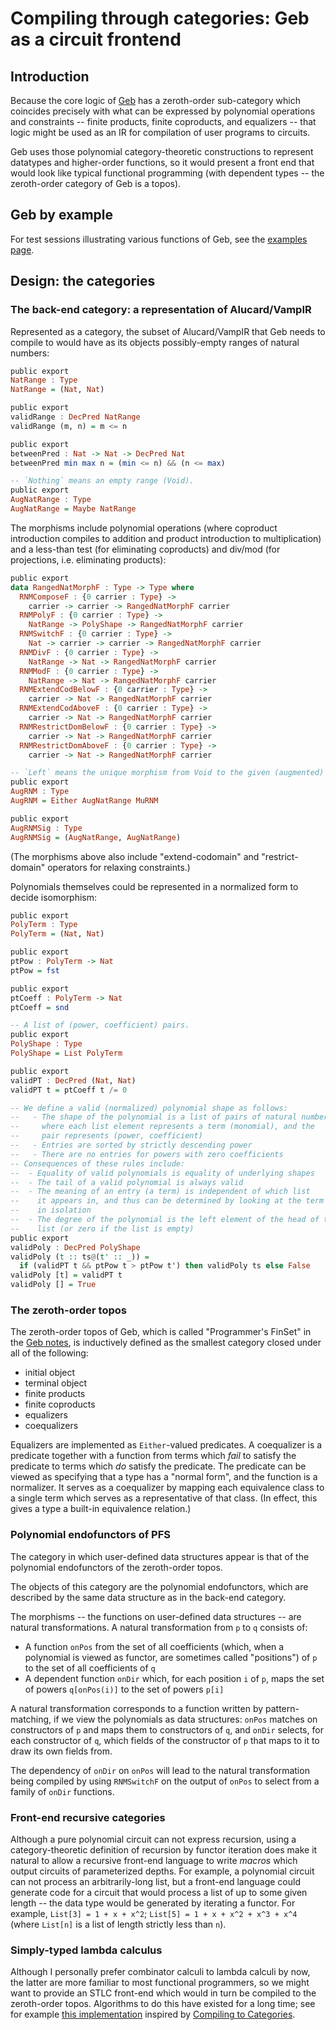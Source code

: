 # Compiling through categories: Geb as a circuit frontend

## Introduction

Because the core logic of [Geb](https://hackmd.io/wo_tUfBsQR6YsxQobNLRtQ?view)
has a zeroth-order sub-category which coincides precisely with what can be
expressed by polynomial operations and constraints -- finite products,
finite coproducts, and equalizers -- that logic might be used as an IR
for compilation of user programs to circuits.

Geb uses those polynomial category-theoretic constructions to represent
datatypes and higher-order functions, so it would present a front end
that would look like typical functional programming (with dependent
types -- the zeroth-order category of Geb is a topos).

## Geb by example

For test sessions illustrating various functions of Geb, see the
[examples page](./EXAMPLES.md).

## Design: the categories

### The back-end category: a representation of Alucard/VampIR

Represented as a category, the subset of Alucard/VampIR that Geb
needs to compile to would have as its objects possibly-empty
ranges of natural numbers:

```haskell
public export
NatRange : Type
NatRange = (Nat, Nat)

public export
validRange : DecPred NatRange
validRange (m, n) = m <= n

public export
betweenPred : Nat -> Nat -> DecPred Nat
betweenPred min max n = (min <= n) && (n <= max)

-- `Nothing` means an empty range (Void).
public export
AugNatRange : Type
AugNatRange = Maybe NatRange
```

The morphisms include polynomial operations (where coproduct
introduction compiles to addition and product introduction to
multiplication) and a less-than test (for eliminating coproducts)
and div/mod (for projections, i.e. eliminating products):

```haskell
public export
data RangedNatMorphF : Type -> Type where
  RNMComposeF : {0 carrier : Type} ->
    carrier -> carrier -> RangedNatMorphF carrier
  RNMPolyF : {0 carrier : Type} ->
    NatRange -> PolyShape -> RangedNatMorphF carrier
  RNMSwitchF : {0 carrier : Type} ->
    Nat -> carrier -> carrier -> RangedNatMorphF carrier
  RNMDivF : {0 carrier : Type} ->
    NatRange -> Nat -> RangedNatMorphF carrier
  RNMModF : {0 carrier : Type} ->
    NatRange -> Nat -> RangedNatMorphF carrier
  RNMExtendCodBelowF : {0 carrier : Type} ->
    carrier -> Nat -> RangedNatMorphF carrier
  RNMExtendCodAboveF : {0 carrier : Type} ->
    carrier -> Nat -> RangedNatMorphF carrier
  RNMRestrictDomBelowF : {0 carrier : Type} ->
    carrier -> Nat -> RangedNatMorphF carrier
  RNMRestrictDomAboveF : {0 carrier : Type} ->
    carrier -> Nat -> RangedNatMorphF carrier

-- `Left` means the unique morphism from Void to the given (augmented) range.
public export
AugRNM : Type
AugRNM = Either AugNatRange MuRNM

public export
AugRNMSig : Type
AugRNMSig = (AugNatRange, AugNatRange)
```

(The morphisms above also include "extend-codomain" and "restrict-domain"
operators for relaxing constraints.)

Polynomials themselves could be represented in a normalized
form to decide isomorphism:

```haskell
public export
PolyTerm : Type
PolyTerm = (Nat, Nat)

public export
ptPow : PolyTerm -> Nat
ptPow = fst

public export
ptCoeff : PolyTerm -> Nat
ptCoeff = snd

-- A list of (power, coefficient) pairs.
public export
PolyShape : Type
PolyShape = List PolyTerm

public export
validPT : DecPred (Nat, Nat)
validPT t = ptCoeff t /= 0

-- We define a valid (normalized) polynomial shape as follows:
--   - The shape of the polynomial is a list of pairs of natural numbers,
--     where each list element represents a term (monomial), and the
--     pair represents (power, coefficient)
--   - Entries are sorted by strictly descending power
--   - There are no entries for powers with zero coefficients
-- Consequences of these rules include:
--  - Equality of valid polynomials is equality of underlying shapes
--  - The tail of a valid polynomial is always valid
--  - The meaning of an entry (a term) is independent of which list
--    it appears in, and thus can be determined by looking at the term
--    in isolation
--  - The degree of the polynomial is the left element of the head of the
--    list (or zero if the list is empty)
public export
validPoly : DecPred PolyShape
validPoly (t :: ts@(t' :: _)) =
  if (validPT t && ptPow t > ptPow t') then validPoly ts else False
validPoly [t] = validPT t
validPoly [] = True
```

### The zeroth-order topos

The zeroth-order topos of Geb, which is called
"Programmer's FinSet" in the
[Geb notes](https://hackmd.io/qxHXAuyYQuGMUYSZ_neuXA?view),
is inductively defined as the smallest category closed under
all of the following:

- initial object
- terminal object
- finite products
- finite coproducts
- equalizers
- coequalizers

Equalizers are implemented as `Either`-valued predicates.
A coequalizer is a predicate together with a function from
terms which _fail_ to satisfy the predicate to terms which
_do_ satisfy the predicate.  The predicate can be viewed as
specifying that a type has a "normal form", and the function
is a normalizer.  It serves as a coequalizer by mapping each
equivalence class to a single term which serves as a
representative of that class.  (In effect, this gives a type
a built-in equivalence relation.)

### Polynomial endofunctors of PFS

The category in which user-defined data structures appear is
that of the polynomial endofunctors of the zeroth-order topos.

The objects of this category are the polynomial endofunctors,
which are described by the same data structure as in the
back-end category.

The morphisms -- the functions on user-defined data structures --
are natural transformations.  A natural transformation from
`p` to `q` consists of:

- A function `onPos` from the set of all coefficients (which,
when a polynomial is viewed as functor, are sometimes called
"positions") of `p` to the set of all coefficients of `q`
- A dependent function `onDir` which, for each position `i`
of `p`, maps the set of powers `q[onPos(i)]` to the set of
powers `p[i]`

A natural transformation corresponds to a function written
by pattern-matching, if we view the polynomials as data
structures:  `onPos` matches on constructors of `p` and
maps them to constructors of `q`, and `onDir` selects, for
each constructor of `q`, which fields of the constructor
of `p` that maps to it to draw its own fields from.

The dependency of `onDir` on `onPos` will lead to the natural
transformation being compiled by using `RNMSwitchF` on the
output of `onPos` to select from a family of `onDir` functions.

### Front-end recursive categories

Although a pure polynomial circuit can not express recursion,
using a category-theoretic definition of recursion by functor
iteration does make it natural to allow a recursive front-end
language to write _macros_ which output circuits of parameterized
depths.  For example, a polynomial circuit can not process an
arbitrarily-long list, but a front-end language could generate
code for a circuit that would process a list of up to some given
length -- the data type would be generated by iterating a
functor.  For example, `List[3] = 1 + x + x^2`;
`List[5] = 1 + x + x^2 + x^3 + x^4` (where `List[n]` is a list
of length strictly less than `n`).

### Simply-typed lambda calculus

Although I personally prefer combinator calculi to lambda calculi
by now, the latter are more familiar to most functional programmers,
so we might want to provide an STLC front-end which would in turn be
compiled to the zeroth-order topos.  Algorithms to do this have
existed for a long time; see for example
[this implementation](https://github.com/thma/lambda-cat) inspired
by [Compiling to Categories](http://conal.net/papers/compiling-to-categories/compiling-to-categories.pdf).
